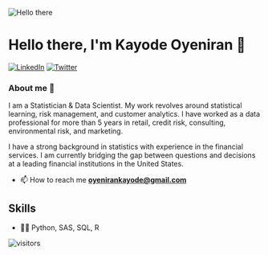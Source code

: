 ![Hello there](https://media1.tenor.com/images/6a4df9527c54d4528fb2b2ab47e7d422/tenor.gif?itemid=13774600)

# Hello there, I'm Kayode Oyeniran 👋

<p> <a href="https://www.linkedin.com/in/oyeniran-kayode-michael/" target="_blank"><img alt="LinkedIn" src="https://img.shields.io/badge/linkedin-%230077B5.svg?&style=for-the-badge&logo=linkedin&logoColor=white" /></a>  <a href="https://twitter.com/MikeOyeniran" target="_blank"><img alt="Twitter" src="https://img.shields.io/badge/twitter-%2312100E.svg?&style=for-the-badge&logo=twitter&logoColor=white" /></a> 
</p>

### About me :rocket:

I am a Statistician & Data Scientist. My work revolves around statistical learning, risk management, and customer analytics. I have worked as a data professional for more than 5 years in retail, credit risk, consulting, environmental risk, and marketing. 

I have a strong background in statistics with experience in the financial services. I am currently bridging the gap between questions and decisions at a leading financial institutions in the United States.

- 📫 How to reach me **oyenirankayode@gmail.com**

## Skills
* 👨‍💻 Python, SAS, SQL, R

![visitors](https://visitor-badge.glitch.me/badge?page_id=Mckay-R.count_visitors)

